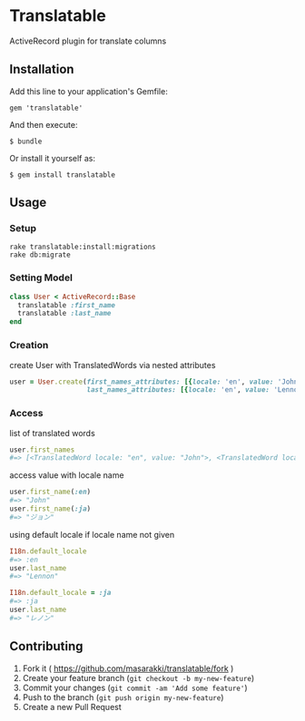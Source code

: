 # Translatable

ActiveRecord plugin for translate columns

## Installation

Add this line to your application's Gemfile:

    gem 'translatable'

And then execute:

    $ bundle

Or install it yourself as:

    $ gem install translatable

## Usage

### Setup

    rake translatable:install:migrations
    rake db:migrate

### Setting Model

```ruby
class User < ActiveRecord::Base
  translatable :first_name
  translatable :last_name
end
```

### Creation

create User with TranslatedWords via nested attributes

```ruby
user = User.create(first_names_attributes: [{locale: 'en', value: 'John'}, {locale: 'ja', "ジョン"}],
                   last_names_attributes: [{locale: 'en', value: 'Lennon'}, {locale: 'ja', "レノン"}])
```

### Access

list of translated words

```ruby
user.first_names
#=> [<TranslatedWord locale: "en", value: "John">, <TranslatedWord locale: "ja", value: "ジョン">]
```

access value with locale name

```ruby
user.first_name(:en)
#=> "John"
user.first_name(:ja)
#=> "ジョン"
```

using default locale if locale name not given

```ruby
I18n.default_locale
#=> :en
user.last_name
#=> "Lennon"

I18n.default_locale = :ja
#=> :ja
user.last_name
#=> "レノン"
```

## Contributing

1. Fork it ( https://github.com/masarakki/translatable/fork )
2. Create your feature branch (`git checkout -b my-new-feature`)
3. Commit your changes (`git commit -am 'Add some feature'`)
4. Push to the branch (`git push origin my-new-feature`)
5. Create a new Pull Request
